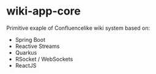 # wiki-app-core

Primitive exaple of Confluencelike wiki system based on:

- Spring Boot
- Reactive Streams
- Quarkus
- RSocket / WebSockets
- ReactJS
